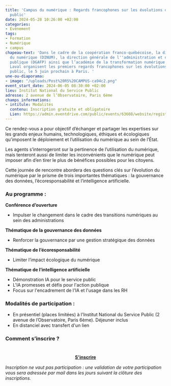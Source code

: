 ```yaml
---
title: 'Campus du numérique : Regards francophones sur les évolutions du numérique
  public'
date: 2024-05-28 10:26:00 +02:00
categories:
- Evénement
tags:
- Formation
- Numérique
- campus
chapeau-text: 'Dans le cadre de la coopération franco-québécoise, la direction interministérielle
  du numérique (DINUM), la direction générale de l''administration et de la fonction
  publique (DGAFP) ainsi que l’académie de la transformation numérique (ATN) de l’université
  Laval organisent les premiers regards francophones sur les évolutions du numérique
  public, le 5 juin prochain à Paris. '
une-ou-diaporama:
- image: "/uploads/Post%20RS%20CAMPUS-ca94c2.png"
event_start_date: 2024-06-05 08:30:00 +02:00
lieu: Institut National du Service Public
adresse: 2 avenue de l’Observatoire, Paris 6ème
champs_informations:
- intitule: Modalités
  contenu: Inscription gratuite et obligatoire
  Lien: https://admin.eventdrive.com/public/events/63608/website/registrationforms/189413/83432/
---
```


Ce rendez-vous a pour objectif d’échanger et partager les expertises sur les grands enjeux humains, technologiques, éthiques et écologiques qu’imposent le déploiement et l’utilisation du numérique au sein de l’État. 

Les agents s’interrogeront sur la pertinence de l’utilisation du numérique, mais tenteront aussi de limiter les inconvénients que le numérique peut imposer afin d’en tirer le plus de bénéfices possibles pour les citoyens.

Cette journée de rencontre abordera des questions clés sur l’évolution du numérique par le prisme de trois importantes thématiques : la gouvernance des données, l’écoresponsabilité et l’intelligence artificielle.

### Au programme : 

**Conférence d’ouverture**
* Impulser le changement dans le cadre des transitions numériques au sein des administrations

**Thématique de la gouvernance des données**
* Renforcer la gouvernance par une gestion stratégique des données

**Thématique de l’écoresponsabilité**
* Limiter l’impact écologique du numérique

**Thématique de l’intelligence artificielle**
* Démonstration IA pour le service public
* L'IA promesses et défis pour l'action publique
* Focus sur l'encadrement de l'IA et l'usage dans les RH

### Modalités de participation :

* En présentiel (places limitées) à l'Institut National du Service Public (2 avenue de l’Observatoire, Paris 6ème). Déjeuner inclus
* En distanciel avec transfert d'un lien


### Comment s’inscrire ?

<div align="center" style="margin-bottom: 15px; margin-top: 40px"><a href="https://admin.eventdrive.com/public/events/63608/website/registrationforms/189413/83432/" class="button" title="S'inscrire - Lien externe"><b>S'inscrire</b></a></div>

*Inscription ne vaut pas participation : une validation de votre participation vous sera adressée par mail dans les jours suivant la clôture des inscriptions.*